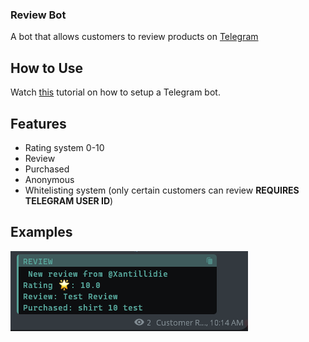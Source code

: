 ### Review Bot
A bot that allows customers to review products on [Telegram](https://telegram.org/)


## How to Use
Watch [this](https://core.telegram.org/bots/tutorial) tutorial on how to setup a Telegram bot.


## Features
* Rating system 0-10
* Review
* Purchased
* Anonymous
* Whitelisting system (only certain customers can review **REQUIRES TELEGRAM USER ID**)

## Examples
![Example](examples/review.png)